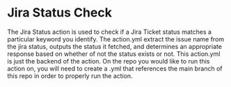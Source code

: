 # Jira Status Check
The Jira Status action is used to check if a Jira Ticket status matches a particular keyword you identify.
The action.yml extract the issue name from the jira status, outputs the status it fetched, and determines an appropriate response based on whether of not the status exists or not.
This action.yml is just the backend of the action. On the repo you would like to run this action on, you will need to create
a .yml that references the main branch of this repo in order to properly run the action.

